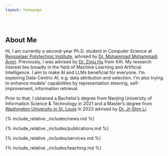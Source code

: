 ```yaml
---
layout: homepage
---
```


<h1 id="about-me"></h1>

<h2 style="margin: 60px 0px 10px;">About Me</h2>

Hi, I am currently a second-year Ph.D. student in Computer Science at [Rensselaer Polytechnic Institute](https://www.rpi.edu/), advised by [Dr. Mohammad Mohammadi Amiri](https://mmamiri.github.io/). Previously, I was advised by [Dr. Ziniu Hu](https://acbull.github.io/) from XAI.
My research interest lies broadly in the field of Machine Learning and Artificial Intelligence. I aim to make AI and LLMs beneficial for everyone. I’m exploring Data-Centric AI, e.g. data attribution and selection. I'm also trying to enhance models’ capabilities by representation steering, self-improvement, information retrieval.

Prior to that, I obtained a Bachelor’s degree from Nanjing University of Information Science & Technology in 2021 and a Master’s degree from 
[Washington University in St. Louis](https://washu.edu/) in 2023 advised by [Dr. Jr-Shin Li](https://engineering.washu.edu/faculty/Jr-Shin-Li.html). 

<!-- <b style='color:red;'> . </b> -->

<!--
<strong style="color:#e74d3c; font-weight:600"><strong style="color:#e74d3c; font-weight:600">I am currently on the 2023-2024 academic job market, looking for faculty positions in CS, CSE, ECE, IEOR, etc., related to Artificial Intelligence, Computer Vision, and Machine Learning. Please feel free to contact me if you are interested. I am also happy to give talks on my research in related seminars.</strong></strong>
-->

{% include_relative _includes/news.md %}

{% include_relative _includes/publications.md %}

{% include_relative _includes/services.md %}

{% include_relative _includes/teaching.md %}
